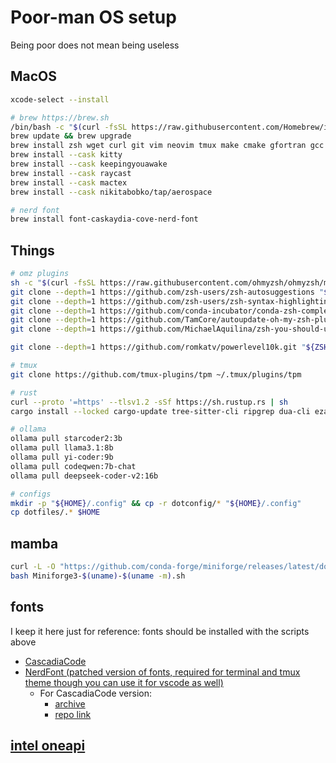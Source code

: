 # Poor-man OS setup
Being poor does not mean being useless

## MacOS
```bash
xcode-select --install

# brew https://brew.sh
/bin/bash -c "$(curl -fsSL https://raw.githubusercontent.com/Homebrew/install/HEAD/install.sh)"
brew update && brew upgrade
brew install zsh wget curl git vim neovim tmux make cmake gfortran gcc btop fzf
brew install --cask kitty
brew install --cask keepingyouawake
brew install --cask raycast
brew install --cask mactex
brew install --cask nikitabobko/tap/aerospace

# nerd font
brew install font-caskaydia-cove-nerd-font
```

## Things
```bash
# omz plugins
sh -c "$(curl -fsSL https://raw.githubusercontent.com/ohmyzsh/ohmyzsh/master/tools/install.sh)"
git clone --depth=1 https://github.com/zsh-users/zsh-autosuggestions "${ZSH_CUSTOM:-$HOME/.oh-my-zsh/custom}/plugins/zsh-autosuggestions"
git clone --depth=1 https://github.com/zsh-users/zsh-syntax-highlighting.git "${ZSH_CUSTOM:-$HOME/.oh-my-zsh/custom}/plugins/zsh-syntax-highlighting"
git clone --depth=1 https://github.com/conda-incubator/conda-zsh-completion.git "${ZSH_CUSTOM:-$HOME/.oh-my-zsh/custom}/plugins/conda-zsh-completion"
git clone --depth=1 https://github.com/TamCore/autoupdate-oh-my-zsh-plugins "${ZSH_CUSTOM:-$HOME/.oh-my-zsh/custom}/plugins/autoupdate"
git clone --depth=1 https://github.com/MichaelAquilina/zsh-you-should-use.git "${ZSH_CUSTOM:-$HOME/.oh-my-zsh/custom}/plugins/you-should-use"

git clone --depth=1 https://github.com/romkatv/powerlevel10k.git "${ZSH_CUSTOM:-$HOME/.oh-my-zsh/custom}/themes/powerlevel10k"

# tmux
git clone https://github.com/tmux-plugins/tpm ~/.tmux/plugins/tpm

# rust
curl --proto '=https' --tlsv1.2 -sSf https://sh.rustup.rs | sh
cargo install --locked cargo-update tree-sitter-cli ripgrep dua-cli eza zoxide bat yazi-fm yazi-cli

# ollama
ollama pull starcoder2:3b
ollama pull llama3.1:8b
ollama pull yi-coder:9b
ollama pull codeqwen:7b-chat
ollama pull deepseek-coder-v2:16b

# configs
mkdir -p "${HOME}/.config" && cp -r dotconfig/* "${HOME}/.config"
cp dotfiles/.* $HOME
```

## mamba
```bash
curl -L -O "https://github.com/conda-forge/miniforge/releases/latest/download/Miniforge3-$(uname)-$(uname -m).sh"
bash Miniforge3-$(uname)-$(uname -m).sh
```

## fonts
I keep it here just for reference: fonts should be installed with the scripts above
* [CascadiaCode](https://github.com/microsoft/cascadia-code)
* [NerdFont (patched version of fonts, required for terminal and tmux theme though you can use it for vscode as well)](https://github.com/ryanoasis/nerd-fonts)
  * For CascadiaCode version:
    * [archive](https://github.com/ryanoasis/nerd-fonts/releases/latest)
    * [repo link](https://github.com/ryanoasis/nerd-fonts/tree/master/patched-fonts/CascadiaCode)

## [intel oneapi](https://software.intel.com/content/www/us/en/develop/tools/oneapi/all-toolkits.html)
